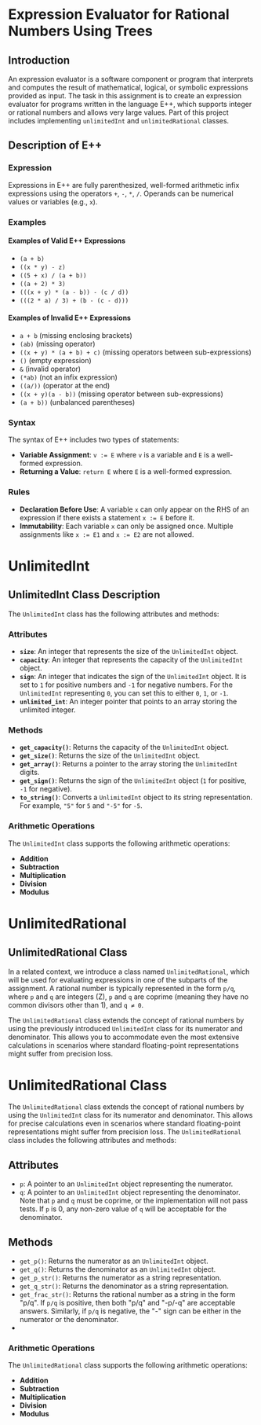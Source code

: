 # Expression Evaluator for Rational Numbers Using Trees

## Introduction

An expression evaluator is a software component or program that interprets and computes the result of mathematical, logical, or symbolic expressions provided as input. The task in this assignment is to create an expression evaluator for programs written in the language E++, which supports integer or rational numbers and allows very large values. Part of this project includes implementing `unlimitedInt` and `unlimitedRational` classes.

## Description of E++

### Expression

Expressions in E++ are fully parenthesized, well-formed arithmetic infix expressions using the operators `+`, `-`, `*`, `/`. Operands can be numerical values or variables (e.g., `x`).

### Examples

#### Examples of Valid E++ Expressions

- `(a + b)`
- `((x * y) - z)`
- `((5 + x) / (a + b))`
- `((a + 2) * 3)`
- `(((x + y) * (a - b)) - (c / d))`
- `(((2 * a) / 3) + (b - (c - d)))`

#### Examples of Invalid E++ Expressions

- `a + b` (missing enclosing brackets)
- `(ab)` (missing operator)
- `((x + y) * (a + b) + c)` (missing operators between sub-expressions)
- `()` (empty expression)
- `&` (invalid operator)
- `(*ab)` (not an infix expression)
- `((a/))` (operator at the end)
- `((x + y)(a - b))` (missing operator between sub-expressions)
- `(a + b))` (unbalanced parentheses)

### Syntax

The syntax of E++ includes two types of statements:

- **Variable Assignment**: `v := E` where `v` is a variable and `E` is a well-formed expression.
- **Returning a Value**: `return E` where `E` is a well-formed expression.

### Rules

- **Declaration Before Use**: A variable `x` can only appear on the RHS of an expression if there exists a statement `x := E` before it.
- **Immutability**: Each variable `x` can only be assigned once. Multiple assignments like `x := E1` and `x := E2` are not allowed.

# UnlimitedInt

## UnlimitedInt Class Description

The `UnlimitedInt` class has the following attributes and methods:

### Attributes
- **`size`**: An integer that represents the size of the `UnlimitedInt` object.
- **`capacity`**: An integer that represents the capacity of the `UnlimitedInt` object.
- **`sign`**: An integer that indicates the sign of the `UnlimitedInt` object. It is set to `1` for positive numbers and `-1` for negative numbers. For the `UnlimitedInt` representing `0`, you can set this to either `0`, `1`, or `-1`.
- **`unlimited_int`**: An integer pointer that points to an array storing the unlimited integer.

### Methods
- **`get_capacity()`**: Returns the capacity of the `UnlimitedInt` object.
- **`get_size()`**: Returns the size of the `UnlimitedInt` object.
- **`get_array()`**: Returns a pointer to the array storing the `UnlimitedInt` digits.
- **`get_sign()`**: Returns the sign of the `UnlimitedInt` object (`1` for positive, `-1` for negative).
- **`to_string()`**: Converts a `UnlimitedInt` object to its string representation. For example, `"5"` for `5` and `"-5"` for `-5`.

### Arithmetic Operations
The `UnlimitedInt` class supports the following arithmetic operations:
- **Addition**
- **Subtraction**
- **Multiplication**
- **Division**
- **Modulus**

# UnlimitedRational 

## UnlimitedRational Class

In a related context, we introduce a class named `UnlimitedRational`, which will be used for evaluating expressions in one of the subparts of the assignment. A rational number is typically represented in the form `p/q`, where `p` and `q` are integers (Z), `p` and `q` are coprime (meaning they have no common divisors other than 1), and `q ≠ 0`.

The `UnlimitedRational` class extends the concept of rational numbers by using the previously introduced `UnlimitedInt` class for its numerator and denominator. This allows you to accommodate even the most extensive calculations in scenarios where standard floating-point representations might suffer from precision loss.

# UnlimitedRational Class

The `UnlimitedRational` class extends the concept of rational numbers by using the `UnlimitedInt` class for its numerator and denominator. This allows for precise calculations even in scenarios where standard floating-point representations might suffer from precision loss. The `UnlimitedRational` class includes the following attributes and methods:

## Attributes

- `p`: A pointer to an `UnlimitedInt` object representing the numerator. 
- `q`: A pointer to an `UnlimitedInt` object representing the denominator. Note that `p` and `q` must be coprime, or the implementation will not pass tests. If `p` is 0, any non-zero value of `q` will be acceptable for the denominator.

## Methods

- `get_p()`: Returns the numerator as an `UnlimitedInt` object.
- `get_q()`: Returns the denominator as an `UnlimitedInt` object.
- `get_p_str()`: Returns the numerator as a string representation.
- `get_q_str()`: Returns the denominator as a string representation.
- `get_frac_str()`: Returns the rational number as a string in the form "p/q". If `p/q` is positive, then both "p/q" and "-p/-q" are acceptable answers. Similarly, if `p/q` is negative, the "-" sign can be either in the numerator or the denominator.
- 
### Arithmetic Operations
The `UnlimitedRational` class supports the following arithmetic operations:
- **Addition**
- **Subtraction**
- **Multiplication**
- **Division**
- **Modulus**


